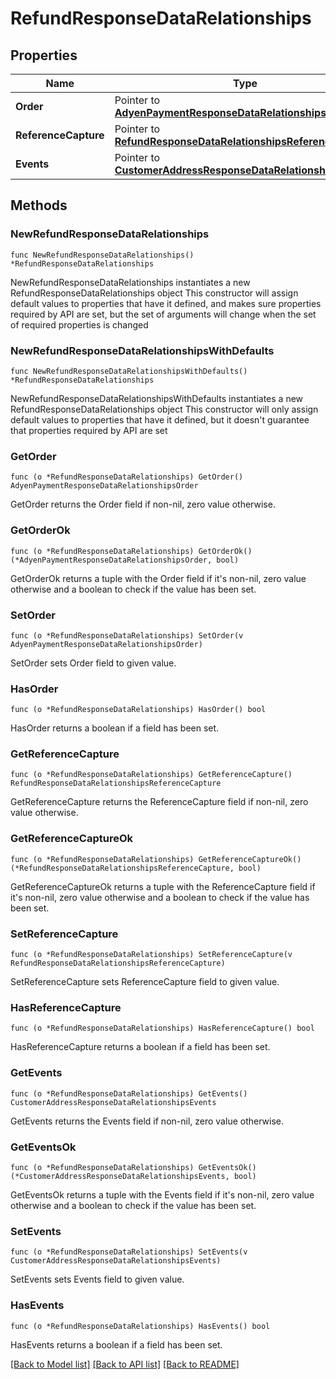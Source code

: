 # RefundResponseDataRelationships

## Properties

Name | Type | Description | Notes
------------ | ------------- | ------------- | -------------
**Order** | Pointer to [**AdyenPaymentResponseDataRelationshipsOrder**](AdyenPaymentResponseDataRelationshipsOrder.md) |  | [optional] 
**ReferenceCapture** | Pointer to [**RefundResponseDataRelationshipsReferenceCapture**](RefundResponseDataRelationshipsReferenceCapture.md) |  | [optional] 
**Events** | Pointer to [**CustomerAddressResponseDataRelationshipsEvents**](CustomerAddressResponseDataRelationshipsEvents.md) |  | [optional] 

## Methods

### NewRefundResponseDataRelationships

`func NewRefundResponseDataRelationships() *RefundResponseDataRelationships`

NewRefundResponseDataRelationships instantiates a new RefundResponseDataRelationships object
This constructor will assign default values to properties that have it defined,
and makes sure properties required by API are set, but the set of arguments
will change when the set of required properties is changed

### NewRefundResponseDataRelationshipsWithDefaults

`func NewRefundResponseDataRelationshipsWithDefaults() *RefundResponseDataRelationships`

NewRefundResponseDataRelationshipsWithDefaults instantiates a new RefundResponseDataRelationships object
This constructor will only assign default values to properties that have it defined,
but it doesn't guarantee that properties required by API are set

### GetOrder

`func (o *RefundResponseDataRelationships) GetOrder() AdyenPaymentResponseDataRelationshipsOrder`

GetOrder returns the Order field if non-nil, zero value otherwise.

### GetOrderOk

`func (o *RefundResponseDataRelationships) GetOrderOk() (*AdyenPaymentResponseDataRelationshipsOrder, bool)`

GetOrderOk returns a tuple with the Order field if it's non-nil, zero value otherwise
and a boolean to check if the value has been set.

### SetOrder

`func (o *RefundResponseDataRelationships) SetOrder(v AdyenPaymentResponseDataRelationshipsOrder)`

SetOrder sets Order field to given value.

### HasOrder

`func (o *RefundResponseDataRelationships) HasOrder() bool`

HasOrder returns a boolean if a field has been set.

### GetReferenceCapture

`func (o *RefundResponseDataRelationships) GetReferenceCapture() RefundResponseDataRelationshipsReferenceCapture`

GetReferenceCapture returns the ReferenceCapture field if non-nil, zero value otherwise.

### GetReferenceCaptureOk

`func (o *RefundResponseDataRelationships) GetReferenceCaptureOk() (*RefundResponseDataRelationshipsReferenceCapture, bool)`

GetReferenceCaptureOk returns a tuple with the ReferenceCapture field if it's non-nil, zero value otherwise
and a boolean to check if the value has been set.

### SetReferenceCapture

`func (o *RefundResponseDataRelationships) SetReferenceCapture(v RefundResponseDataRelationshipsReferenceCapture)`

SetReferenceCapture sets ReferenceCapture field to given value.

### HasReferenceCapture

`func (o *RefundResponseDataRelationships) HasReferenceCapture() bool`

HasReferenceCapture returns a boolean if a field has been set.

### GetEvents

`func (o *RefundResponseDataRelationships) GetEvents() CustomerAddressResponseDataRelationshipsEvents`

GetEvents returns the Events field if non-nil, zero value otherwise.

### GetEventsOk

`func (o *RefundResponseDataRelationships) GetEventsOk() (*CustomerAddressResponseDataRelationshipsEvents, bool)`

GetEventsOk returns a tuple with the Events field if it's non-nil, zero value otherwise
and a boolean to check if the value has been set.

### SetEvents

`func (o *RefundResponseDataRelationships) SetEvents(v CustomerAddressResponseDataRelationshipsEvents)`

SetEvents sets Events field to given value.

### HasEvents

`func (o *RefundResponseDataRelationships) HasEvents() bool`

HasEvents returns a boolean if a field has been set.


[[Back to Model list]](../README.md#documentation-for-models) [[Back to API list]](../README.md#documentation-for-api-endpoints) [[Back to README]](../README.md)


